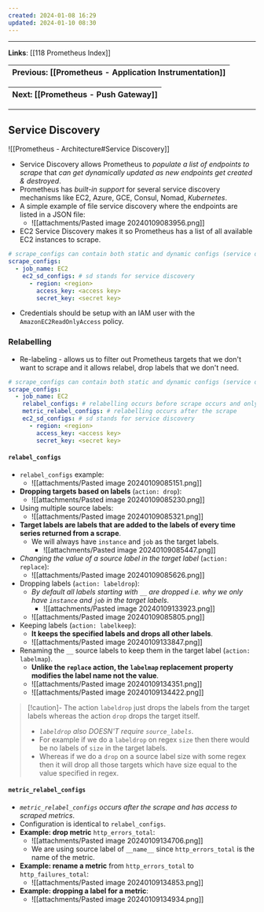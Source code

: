 ```yaml
---
created: 2024-01-08 16:29
updated: 2024-01-10 08:30
---
```

---
**Links**: [[118 Prometheus Index]]

| Previous: [[Prometheus - Application Instrumentation]] |
|-|

| Next: [[Prometheus - Push Gateway]] |
|-|

---
## Service Discovery
![[Prometheus - Architecture#Service Discovery]]

- Service Discovery allows Prometheus to *populate a list of endpoints to scrape* that *can get dynamically updated as new endpoints get created & destroyed*.
- Prometheus has *built-in support* for several service discovery mechanisms like EC2, Azure, GCE, Consul, Nomad, *Kubernetes*.
- A simple example of file service discovery where the endpoints are listed in a JSON file:
	- ![[attachments/Pasted image 20240109083956.png]]
- EC2 Service Discovery makes it so Prometheus has a list of all available EC2 instances to scrape.

```yaml title:"prometheus.yaml file for ec2 service discovery" fold
# scrape_configs can contain both static and dynamic configs (service discovery)
scrape_configs:
  - job_name: EC2
    ec2_sd_configs: # sd stands for service discovery
      - region: <region>
        access_key: <access key>
        secret_key: <secret key>
```

- Credentials should be setup with an IAM user with the `AmazonEC2ReadOnlyAccess` policy.

### Relabelling
- Re-labeling - allows us to filter out Prometheus targets that we don't want to scrape and it allows relabel, drop labels that we don't need.

```yaml title:"prometheus.yaml file for relabelling" fold
# scrape_configs can contain both static and dynamic configs (service discovery)
scrape_configs:
  - job_name: EC2
    relabel_configs: # relabelling occurs before scrape occurs and only has access to labels added by service discovery
    metric_relabel_configs: # relabelling occurs after the scrape
    ec2_sd_configs: # sd stands for service discovery
      - region: <region>
        access_key: <access key>
        secret_key: <secret key>
```

#### `relabel_configs`
- `relabel_configs` example:
	- ![[attachments/Pasted image 20240109085151.png]]
- **Dropping targets based on labels** (`action: drop`):
	- ![[attachments/Pasted image 20240109085230.png]]
- Using multiple source labels:
	- ![[attachments/Pasted image 20240109085321.png]]
- **Target labels are labels that are added to the labels of every time series returned from a scrape**.
	- We will always have `instance` and `job` as the target labels.
		- ![[attachments/Pasted image 20240109085447.png]]
- *Changing the value of a source label in the target label* (`action: replace`):
	- ![[attachments/Pasted image 20240109085626.png]]
- Dropping labels (`action: labeldrop`):
	- *By default all labels starting with `__` are dropped i.e. why we only have `instance` and `job` in the target labels*.
		- ![[attachments/Pasted image 20240109133923.png]]
	- ![[attachments/Pasted image 20240109085805.png]]
- Keeping labels (`action: labelkeep`):
	- **It keeps the specified labels and drops all other labels**.
	- ![[attachments/Pasted image 20240109133847.png]]
- Renaming the `__` source labels to keep them in the target label (`action: labelmap`).
	- **Unlike the `replace` action, the `labelmap` replacement property modifies the label name not the value**.
	- ![[attachments/Pasted image 20240109134351.png]]
	- ![[attachments/Pasted image 20240109134422.png]]

> [!caution]- The action `labeldrop` just drops the labels from the target labels whereas the action `drop` drops the target itself.
> - *`labeldrop` also DOESN'T require `source_labels`*.
> - For example if we do a `labeldrop` on regex `size` then there would be no labels of `size` in the target labels.
> - Whereas if we do a `drop` on a source label size with some regex then it will drop all those targets which have size equal to the value specified in regex.

#### `metric_relabel_configs`
- *`metric_relabel_configs` occurs after the scrape and has access to scraped metrics*.
- Configuration is identical to `relabel_configs`.
- **Example: drop metric** `http_errors_total`:
	- ![[attachments/Pasted image 20240109134706.png]]
	- We are using source label of `__name__` since `http_errors_total` is the name of the metric.
- **Example: rename a metric** from `http_errors_total` to `http_failures_total`:
	- ![[attachments/Pasted image 20240109134853.png]]
- **Example: dropping a label for a metric**:
	- ![[attachments/Pasted image 20240109134934.png]]